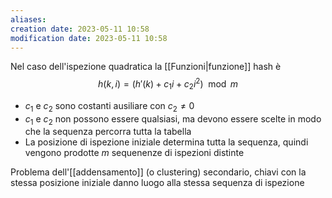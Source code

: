 ```yaml
---
aliases: 
creation date: 2023-05-11 10:58
modification date: 2023-05-11 10:58
---
```


Nel caso dell'ispezione quadratica la [[Funzioni|funzione]] hash è
$$ h(k,i) = (h'(k) + c_{1}i + c_{2}i^2 ) \mod m$$
- $c_{1}$ e $c_{2}$ sono costanti ausiliare con $c_{2} \neq 0$
- $c_{1}$ e $c_{2}$ non possono essere qualsiasi, ma devono essere scelte in modo che la sequenza percorra tutta la tabella
- La posizione di ispezione iniziale determina tutta la sequenza, quindi vengono prodotte $m$ sequenenze di ispezioni distinte

Problema dell'[[addensamento]] (o clustering) secondario, chiavi con la stessa posizione iniziale danno luogo alla stessa sequenza di ispezione



